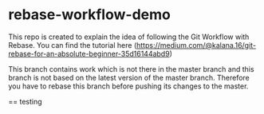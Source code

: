 # rebase-workflow-demo
This repo is created to explain the idea of following the Git Workflow with Rebase. You can find the tutorial here (https://medium.com/@kalana.16/git-rebase-for-an-absolute-beginner-35d16144abd9)

This branch contains work which is not there in the master branch and this branch is not based on the latest version of the master branch. Therefore you have to rebase this branch before pushing its changes to the master.

==
testing